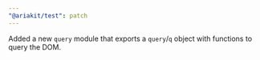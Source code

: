 ```yaml
---
"@ariakit/test": patch
---
```


Added a new `query` module that exports a `query`/`q` object with functions to query the DOM.
